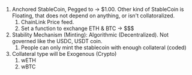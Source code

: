 1. Anchored StableCoin, Pegged to -> $1.00. Other kind of StableCoin is Floating, that does not depend on anything, or isn't collatoralized.
    1. ChainLink Price feed.
    2. Set a function to exchange ETH & BTC -> $$$
2. Stability Mechanism (Minting): Algorithmic (Decentralized). Not governed like the USDC, USDT coin.
    1. People can only mint the stablecoin with enough collateral (coded)
3. Collateral type will be Exogenous (Crypto)
    1. wETH
    2. wBTC
